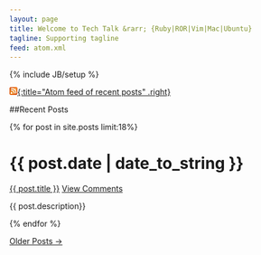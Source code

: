 ```yaml
---
layout: page
title: Welcome to Tech Talk &rarr; {Ruby|ROR|Vim|Mac|Ubuntu}
tagline: Supporting tagline
feed: atom.xml
---
```

{% include JB/setup %}

[![Feed icon](/files/css/feed-icon-14x14.png){:title="Atom feed of recent posts" .right}][feed]

[feed]: /atom.xml

##Recent Posts

{% for post in site.posts limit:18%}
<div class="section list">
<h1>{{ post.date | date_to_string }}</h1>
<p class="line">
<a class="title" href="{{ post.url }}">{{ post.title }}</a>
<a class="comments" href="{{ post.url }}#disqus_thread">View Comments</a>
</p>
<p class="excerpt">{{ post.description}}</p>
</div>
{% endfor %}

<p>
<a href="archive.html">Older Posts &rarr;</a>
</p>



<script type="text/javascript">
/* * * CONFIGURATION VARIABLES: EDIT BEFORE PASTING INTO YOUR WEBPAGE * * */
var disqus_shortname = 'timstecktalk'; // required: replace example with your forum shortname

/* * * DON'T EDIT BELOW THIS LINE * * */
(function () {
 var s = document.createElement('script'); s.async = true;
 s.type = 'text/javascript';
 s.src = 'http://' + disqus_shortname + '.disqus.com/count.js';
 (document.getElementsByTagName('HEAD')[0] || document.getElementsByTagName('BODY')[0]).appendChild(s);
 }());
</script>
